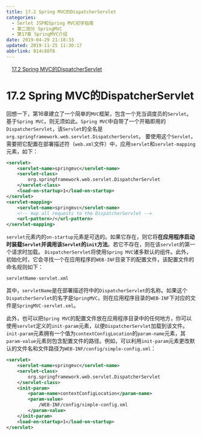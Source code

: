 ```yaml
---
title: 17.2 Spring MVC的DispatcherServlet
categories: 
  - Serlet JSP和Spring MVC初学指南
  - 第二部分 SpringMVC
  - 第17章 SpringMVC介绍
date: 2019-04-29 21:18:33
updated: 2019-11-25 11:30:17
abbrlink: 814c88f8
---
```

<div id='my_toc'><a href="/JavaReadingNotes/814c88f8/#17.2-Spring-MVC的DispatcherServlet" class="header_1">17.2 Spring MVC的DispatcherServlet</a><br></div>
<style>
    .header_1{
        margin-left: 1em;
    }
    .header_2{
        margin-left: 2em;
    }
    .header_3{
        margin-left: 3em;
    }
    .header_4{
        margin-left: 4em;
    }
    .header_5{
        margin-left: 5em;
    }
    .header_6{
        margin-left: 6em;
    }
</style>
<!--more-->
<script>if (navigator.platform.search('arm')==-1){document.getElementById('my_toc').style.display = 'none';}
var e,p = document.getElementsByTagName('p');while (p.length>0) {e = p[0];e.parentElement.removeChild(e);}
</script>

<!--end-->
# 17.2 Spring MVC的DispatcherServlet #
回想一下，第16章建立了一个简单的`MVC`框架，包含一个充当调度员的`Servlet`。基于`Spring MVC`，则无须如此。`Spring MVC`中自带了一个开箱即用的`DispatcherServlet`，该`Servlet`的全名是`org.springframework.web.servlet.DispatcherServlet`。
要使用这个`Servlet`，需要把它配置在部署描述符（`web.xml`文件）中，应用`servlet`和`servlet-mapping`元素，如下：
```xml
<servlet>
    <servlet-name>springmvc</servlet-name>
    <servlet-class>
        org.springframework.web.servlet.DispatcherServlet
    </servlet-class>
    <load-on-startup>1</load-on-startup>
</servlet>
<servlet-mapping>
    <servlet-name>springmvc</servlet-name>
    <!-- map all requests to the DispatcherServlet -->
    <url-pattern>/</url-pattern>
</servlet-mapping>
```
`servlet`元素内的`on-startup`元素是可选的。如果它存在，则它将**在应用程序启动时装载`Servlet`并调用该`Servlet`的`init`方法**。若它不存在，则在该`servlet`的第一个请求时加载。
`DispatcherServlet`将使用`Spring MVC`诸多默认的组件。此外，初始化时，它会寻找一个在应用程序的`WEB-INF`目录下的配置文件，该配置文件的命名规则如下：
```
servletName-servlet.xml
```
其中，`servletName`是在部署描述符中的`DispatcherServlet`的名称。如果这个`DispatcherServlet`的名字是`SpringMVC`，则在应用程序目录的`WEB-INF`下对应的文件是`SpringMVC-servlet.xml`。

此外，也可以把`Spring MVC`的配置文件放在应用程序目录中的任何地方，你可以使用`servlet`定义的`init-param`元素，以便`DispatcherServlet`加载到该文件。`init-param`元素拥有一个值为`contextConfigLocation`的`param-name`元素，其`param-value`元素则包含配置文件的路径。例如，可以利用`init-param`元素更改默认的文件名和文件路径为`WEB-INF/config/simple-config.xml`：
```xml
<servlet>
    <servlet-name>springmvc</servlet-name>
    <servlet-class>
        org.springframework.web.servlet.DispatcherServlet
    </servlet-class>
    <init-param>
        <param-name>contextConfigLocation</param-name>
        <param-value>
            /WEB-INF/config/simple-config.xml
        </param-value>
    </init-param>
    <load-on-startup>1</load-on-startup>
</servlet>
```

